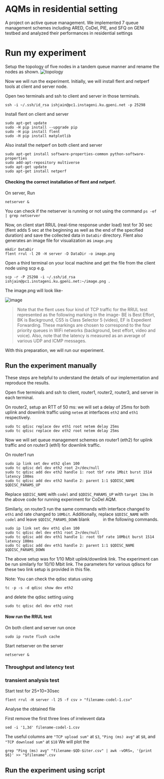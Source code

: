 # AQMs in residential setting

A project on active queue management. We implemented 7 queue management schemes including ARED, CoDel, PIE, and SFQ on GENI testbed and analyzed their performances in residential settings

# Run my experiment
Setup the topology of five nodes in a tandem queue manner and rename the nodes as shown.
![topology](https://github.com/ishjain/AQMs/blob/master/topology.png)

Now we will run the experiment. Initially, we will install flent and netperf tools at client and server node.

Open two terminals and ssh to client and server in those terminals. 
```
ssh -i ~/.ssh/id_rsa ishjain@pc1.instageni.ku.gpeni.net -p 25298
```

Install flent on client and server

```
sudo apt-get update
sudo -H pip install --upgrade pip
sudo -H pip install flent
sudo -H pip install matplotlib
```

Also install the netperf on both client and server

```
sudo apt-get install software-properties-common python-software-properties
sudo add-apt-repository multiverse
sudo apt-get update
sudo apt-get install netperf
```
#### Checking the correct installation of flent and netperf.

On server, Run
```
netserver &
```
You can check if the netserver is running or not using the command `ps -ef | grep netserver`

Now, on client start RRUL (real-time response under load) test for 30 sec (flent adds 5 sec at the beginning as well as the end of the specified duration) and save the collected data in `DataDir` directory. Flent also generates an image file for visualization as `image.png`
```
mkdir DataDir
flent rrul -l 20 -H server -D DataDir -o image.png
```
Open a third terminal on your local machine and get the file from the client node using scp e.g.
```
scp -r -P 25298 -i ~/.ssh/id_rsa ishjain@pc1.instageni.ku.gpeni.net:~/image.png .
```
The image.png will look like-

![image](https://github.com/ishjain/AQMs/blob/master/image.png)

> Note that the flent uses four kind of TCP traffic for the RRUL test represented as the following marking in the image- BE is Best Effort, BK is Background, CS5 is Class Selector 5 (video), EF is Expedient Forwarding. These markings are chosen to correspond to the four priority queues in WiFi networks (background, best effort, video and voice). Also, note that the latency is measured as an average of various UDP and ICMP messages.

With this preparation, we will run our experiment. 

## Run the experiment manually

These steps are helpful to understand the details of our implementation and reproduce the results. 

Open five terminals and ssh to client, router1, router2, router3, and server in each terminal.

On router2, setup an RTT of 50 ms: we will set a delay of 25ms for both uplink and downlink traffic using `netem` at interfaces `eth2` and `eth1` respectively. 
```
sudo tc qdisc replace dev eth1 root netem delay 25ms
sudo tc qdisc replace dev eth2 root netem delay 25ms
```
Now we will set queue management schemes on router1 (eth2) for uplink traffic and on router3 (eth1) for downlink traffic.

On router1 run
```
sudo ip link set dev eth2 qlen 100
sudo tc qdisc del dev eth2 root 2>/dev/null
sudo tc qdisc add dev eth2 handle 1: root tbf rate 1Mbit burst 1514 latency 100ms
sudo tc qdisc add dev eth2 handle 2: parent 1:1 $QDISC_NAME $QDISC_PARAMS_UP
```
Replace `$QDISC_NAME` with `codel` and `$QDISC_PARAMS_UP` with `target 13ms` in the above code for running experiment for CoDel AQM.

Similarly, on router3 run the same commands with interface changed to `eth1` and rate changed to `10Mbit`. Additionally, replace `$QDISC_NAME` with `codel` and leave `$QDISC_PARAMS_DOWN` blank `     `  in the following commands. 

```
sudo ip link set dev eth1 qlen 100
sudo tc qdisc del dev eth1 root 2>/dev/null
sudo tc qdisc add dev eth1 handle 1: root tbf rate 10Mbit burst 1514 latency 100ms
sudo tc qdisc add dev eth1 handle 2: parent 1:1 $QDISC_NAME $QDISC_PARAMS_DOWN
```

The above setup was for 1/10 Mbit uplink/downlink link. The experiment can be run similarly for 10/10 Mbit link. The parameters for various qdiscs for these two link setup is provided in this file.

Note: You can check the qdisc status using
```
tc -p -s -d qdisc show dev eth2
```
and delete the qdisc setting using
```
sudo tc qdisc del dev eth2 root
```

#### Now run the RRUL test

On both client and server run once
```
sudo ip route flush cache
```
Start netserver on the server
```
netserver &
```

### Throughput and latency test


### transient analysis test
Start test for 25+10=30sec  
```
flent rrul -H server -l 25 -f csv > "filename-codel-1.csv"
```
Analyse the obtained file

First remove the first three lines of irrelevent data
```
sed -i '1,3d' filename-codel-1.csv
```
The useful columns are `"TCP upload sum"` at `$3`, `"Ping (ms) avg"` at `$8`, and `"TCP download sum"` at `$18`
We will plot the 

```
grep "Ping (ms) avg" "filename-$QD-$iter.csv" | awk -vORS=, '{print $6}' >> "$filename".csv
```
## Run the experiment using script
